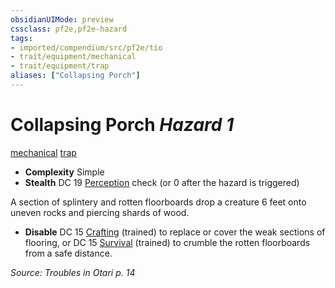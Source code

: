 ```yaml
---
obsidianUIMode: preview
cssclass: pf2e,pf2e-hazard
tags:
- imported/compendium/src/pf2e/tio
- trait/equipment/mechanical
- trait/equipment/trap
aliases: ["Collapsing Porch"]
---
```

# Collapsing Porch *Hazard 1*  
[mechanical](mechanical.md)  [trap](trap.md)  

- **Complexity** Simple
- **Stealth** DC 19 [Perception](../../skills.md#Perception) check (or 0 after the hazard is triggered)  

A section of splintery and rotten floorboards drop a creature 6 feet onto uneven rocks and piercing shards of wood.

- **Disable** DC 15 [Crafting](../../skills.md#Crafting) (trained) to replace or cover the weak sections of flooring, or DC 15 [Survival](../../skills.md#Survival) (trained) to crumble the rotten floorboards from a safe distance.  

*Source: Troubles in Otari p. 14*